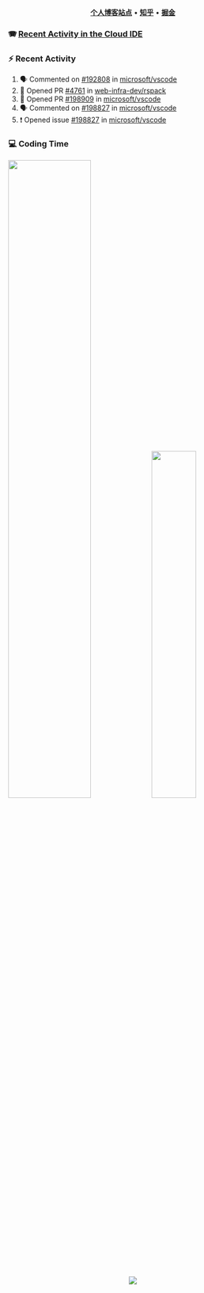 <p align="center">
    <b><a href="https://yiliang.site">个人博客站点</a></b>
    •
    <b><a href="https://www.zhihu.com/people/Mrz2J">知乎</a></b>
    •
    <b><a href="https://juejin.im/user/2629687542813016">掘金</a></b>
</p>

### :accordion: [Recent Activity in the Cloud IDE](https://github.com/cloud-webide/.github)

### :zap: Recent Activity

<!--START_SECTION:activity-->

1. 🗣 Commented on [#192808](https://github.com/microsoft/vscode/issues/192808#issuecomment-1825367636) in [microsoft/vscode](https://github.com/microsoft/vscode)
2. 💪 Opened PR [#4761](https://github.com/web-infra-dev/rspack/pull/4761) in [web-infra-dev/rspack](https://github.com/web-infra-dev/rspack)
3. 💪 Opened PR [#198909](https://github.com/microsoft/vscode/pull/198909) in [microsoft/vscode](https://github.com/microsoft/vscode)
4. 🗣 Commented on [#198827](https://github.com/microsoft/vscode/issues/198827#issuecomment-1822034529) in [microsoft/vscode](https://github.com/microsoft/vscode)
5. ❗ Opened issue [#198827](https://github.com/microsoft/vscode/issues/198827) in [microsoft/vscode](https://github.com/microsoft/vscode)

<!--END_SECTION:activity-->

### 💻 Coding Time

<img align="" width="57.5%" src="https://github-readme-stats.vercel.app/api?username=yiliang114&hide_title=true&hide_border=true&show_icons=true&include_all_commits=true&line_height=21&theme=vue-dark&border_radius=0" /><img align="" width="42.4%" src="https://github-readme-stats.vercel.app/api/top-langs/?username=yiliang114&hide_title=true&hide_border=true&layout=compact&theme=vue-dark&border_radius=0" />

<div align="center">
    <img src="https://github-readme-streak-stats.herokuapp.com/?user=yiliang114" />
</div>
